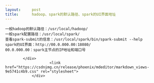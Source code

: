 ```yaml
---
layout:     post
title:      hadoop、spark的默认路径、spark的UI界面地址
---
```

<div id="article_content" class="article_content clearfix csdn-tracking-statistics" data-pid="blog" data-mod="popu_307" data-dsm="post">
								            <div id="content_views" class="markdown_views prism-atom-one-dark">
							<!-- flowchart 箭头图标 勿删 -->
							<svg xmlns="http://www.w3.org/2000/svg" style="display: none;"><path stroke-linecap="round" d="M5,0 0,2.5 5,5z" id="raphael-marker-block" style="-webkit-tap-highlight-color: rgba(0, 0, 0, 0);"></path></svg>
							<pre><code>一般hadoop的默认路径：/usr/local/hadoop/
一般spark配置路径：/usr/local/spark/
查看spark-submit的信息：/usr/local/spark/bin/spark-submit --help
spark的UI界面：http://00.0.000.00:18080/
00.0.000.00：spark主节点的IP地址和端口号
</code></pre>

            </div>
						<link href="https://csdnimg.cn/release/phoenix/mdeditor/markdown_views-9e5741c4b9.css" rel="stylesheet">
                </div>